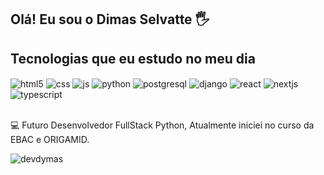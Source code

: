 ## Olá! Eu sou o Dimas Selvatte 🖐️

## Tecnologias que eu estudo no meu dia

<div style="display: inline_block">
  <img align="center" alt="html5" src="https://img.shields.io/badge/HTML5-E34F26?style=for-the-badge&logo=html5&logoColor=white" />
  <img align="center" alt="css" src="https://img.shields.io/badge/CSS3-1572B6?style=for-the-badge&logo=css3&logoColor=white" />
  <img align="center" alt="js" src="https://img.shields.io/badge/javascript-%23323330.svg?style=for-the-badge&logo=javascript&logoColor=%23F7DF1E" />
  <img align="center" alt="python" src="https://img.shields.io/badge/python-3670A0?style=for-the-badge&logo=python&logoColor=ffdd54" />
  <img align="center" alt="postgresql" src="https://img.shields.io/badge/postgresql-%23316192.svg?style=for-the-badge&logo=postgresql&logoColor=white" />
  <img align="center" alt="django" src="https://img.shields.io/badge/django-%23092E20.svg?style=for-the-badge&logo=django&logoColor=white" />
  <img align="center" alt="react" src="https://img.shields.io/badge/React-20232A?style=for-the-badge&logo=react&logoColor=61DAFB" />
  <img align="center" alt="nextjs" src="https://img.shields.io/badge/Next-black?style=for-the-badge&logo=next.js&logoColor=white" />
  <img align="center" alt="typescript" src="https://img.shields.io/badge/typescript-%23007ACC.svg?style=for-the-badge&logo=typescript&logoColor=white" />
</div><br/>

💻 Futuro Desenvolvedor FullStack Python, Atualmente iniciei no curso da EBAC e ORIGAMID.

![devdymas](https://github-readme-stats.vercel.app/api?username=devdymas&show_icons=true&bg_color=00000000)
